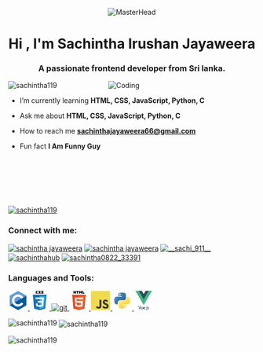 <p align="center">
  <img src="https://miro.medium.com/v2/resize:fit:679/1*uzVtquVT0jGfbNAf7Qc1UQ.gif" alt="MasterHead">
</p>
<h1 align="center">Hi , I'm Sachintha Irushan Jayaweera</h1>
<h3 align="center">A passionate frontend developer from Sri lanka.</h3>
<img align="right" alt="Coding" width="300" src="https://i.pinimg.com/originals/f5/36/01/f53601133f236d1cb167ac19f05a3d60.gif">

<p align="left"> <img src="https://komarev.com/ghpvc/?username=sachintha119&label=Profile%20views&color=0e75b6&style=flat" alt="sachintha119" /> 

-  I’m currently learning **HTML, CSS, JavaScript, Python, C**

-  Ask me about **HTML, CSS, JavaScript, Python, C**

-  How to reach me **sachinthajayaweera66@gmail.com**

-  Fun fact **I Am Funny Guy**
  </p>
  
<br><br><br><br><br>
<p align="left"> <a href="https://github.com/ryo-ma/github-profile-trophy"><img src="https://github-profile-trophy.vercel.app/?username=sachintha119" alt="sachintha119" /></a> </p>

<h3 align="left">Connect with me:</h3>
<p align="left">
<a href="https://linkedin.com/in/sachintha jayaweera" target="blank"><img align="center" src="https://raw.githubusercontent.com/rahuldkjain/github-profile-readme-generator/master/src/images/icons/Social/linked-in-alt.svg" alt="sachintha jayaweera" height="30" width="40" /></a>
<a href="https://fb.com/sachintha jayaweera" target="blank"><img align="center" src="https://raw.githubusercontent.com/rahuldkjain/github-profile-readme-generator/master/src/images/icons/Social/facebook.svg" alt="sachintha jayaweera" height="30" width="40" /></a>
<a href="https://instagram.com/__sachi_911__" target="blank"><img align="center" src="https://raw.githubusercontent.com/rahuldkjain/github-profile-readme-generator/master/src/images/icons/Social/instagram.svg" alt="__sachi_911__" height="30" width="40" /></a>
<a href="https://www.youtube.com/c/sachinthahub" target="blank"><img align="center" src="https://raw.githubusercontent.com/rahuldkjain/github-profile-readme-generator/master/src/images/icons/Social/youtube.svg" alt="sachinthahub" height="30" width="40" /></a>
<a href="https://discord.gg/sachintha0822_33391" target="blank"><img align="center" src="https://raw.githubusercontent.com/rahuldkjain/github-profile-readme-generator/master/src/images/icons/Social/discord.svg" alt="sachintha0822_33391" height="30" width="40" /></a>
</p>

<h3 align="left">Languages and Tools:</h3>
<p align="left"> <a href="https://www.cprogramming.com/" target="_blank" rel="noreferrer"> <img src="https://raw.githubusercontent.com/devicons/devicon/master/icons/c/c-original.svg" alt="c" width="40" height="40"/> </a> <a href="https://www.w3schools.com/css/" target="_blank" rel="noreferrer"> <img src="https://raw.githubusercontent.com/devicons/devicon/master/icons/css3/css3-original-wordmark.svg" alt="css3" width="40" height="40"/> </a> <a href="https://git-scm.com/" target="_blank" rel="noreferrer"> <img src="https://www.vectorlogo.zone/logos/git-scm/git-scm-icon.svg" alt="git" width="40" height="40"/> </a> <a href="https://www.w3.org/html/" target="_blank" rel="noreferrer"> <img src="https://raw.githubusercontent.com/devicons/devicon/master/icons/html5/html5-original-wordmark.svg" alt="html5" width="40" height="40"/> </a> <a href="https://developer.mozilla.org/en-US/docs/Web/JavaScript" target="_blank" rel="noreferrer"> <img src="https://raw.githubusercontent.com/devicons/devicon/master/icons/javascript/javascript-original.svg" alt="javascript" width="40" height="40"/> </a> <a href="https://www.python.org" target="_blank" rel="noreferrer"> <img src="https://raw.githubusercontent.com/devicons/devicon/master/icons/python/python-original.svg" alt="python" width="40" height="40"/> </a> <a href="https://vuejs.org/" target="_blank" rel="noreferrer"> <img src="https://raw.githubusercontent.com/devicons/devicon/master/icons/vuejs/vuejs-original-wordmark.svg" alt="vuejs" width="40" height="40"/> </a> </p>

<p><img align="left" src="https://github-readme-stats.vercel.app/api/top-langs?username=sachintha119&show_icons=true&locale=en&layout=compact" alt="sachintha119" /></p>

<p>&nbsp;<img align="center" src="https://github-readme-stats.vercel.app/api?username=sachintha119&show_icons=true&locale=en" alt="sachintha119" /></p>

<p><img align="center" src="https://github-readme-streak-stats.herokuapp.com/?user=sachintha119&" alt="sachintha119" /></p>
